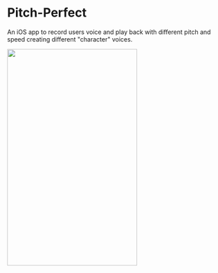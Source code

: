 # Pitch-Perfect
An iOS app to record users voice and play back with different pitch and speed creating different "character" voices.

<a href="url"><img src="https://cloud.githubusercontent.com/assets/8655417/13541701/e7a4b67c-e22b-11e5-9ce9-e38b40a7b27c.png" align="left" height="500" width="300" ></a>

